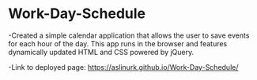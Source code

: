 # Work-Day-Schedule

-Created a simple calendar application that allows the user to save events for each hour of the day. This app runs in the browser and features dynamically updated HTML and CSS powered by jQuery.

-Link to deployed page: https://aslinurk.github.io/Work-Day-Schedule/

